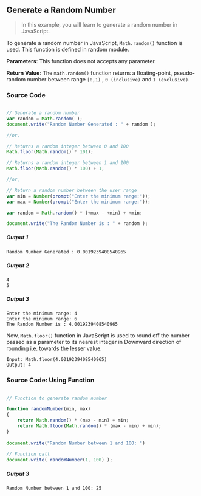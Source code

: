 ## Generate a Random Number

> In this example, you will learn to generate a random number in JavaScript.

To generate a random number in JavaScript, `Math.random()` function is used. This function is defined in random module.

**Parameters**: This function does not accepts any parameter.

**Return Value**: The `math.random()` function returns a floating-point, pseudo-random number between range `[0,1)` , `0 (inclusive)` and `1 (exclusive)`.
                
### Source Code

```javascript

// Generate a random number 
var random = Math.random( ); 
document.write("Random Number Generated : " + random );

//or,

// Returns a random integer between 0 and 100
Math.floor(Math.random() * 101);

// Returns a random integer between 1 and 100
Math.floor(Math.random() * 100) + 1;

//or,

// Return a random number between the user range
var min = Number(prompt("Enter the minimum range:")); 
var max = Number(prompt("Enter the minimum range:")); 

var random = Math.random() * (+max - +min) + +min; 

document.write("The Random Number is : " + random );

```

##### Output 1

    Random Number Generated : 0.0019239408540965

##### Output 2

    4
    5

##### Output 3

	Enter the minimum range: 4
    Enter the minimum range: 6
    The Random Number is : 4.0019239408540965


Now, `Math.floor()` function in JavaScript is used to round off the number passed as a parameter to its nearest integer in Downward direction of rounding i.e. towards the lesser value.

    Input: Math.floor(4.0019239408540965)
    Output: 4

### Source Code: Using Function

```javascript

// Function to generate random number

function randomNumber(min, max) 
{  
    return Math.random() * (max - min) + min; 
    return Math.floor(Math.random() * (max - min) + min); 
}  
  
document.write("Random Number between 1 and 100: ")  
  
// Function call 
document.write( randomNumber(1, 100) );

```

##### Output 3

	Random Number between 1 and 100: 25